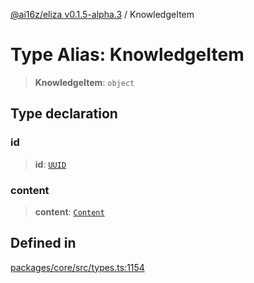 [@ai16z/eliza v0.1.5-alpha.3](../index.md) / KnowledgeItem

# Type Alias: KnowledgeItem

> **KnowledgeItem**: `object`

## Type declaration

### id

> **id**: [`UUID`](UUID.md)

### content

> **content**: [`Content`](../interfaces/Content.md)

## Defined in

[packages/core/src/types.ts:1154](https://gitlab.com/elizamems/mems/-/blob/main/packages/core/src/types.ts#L1154)
